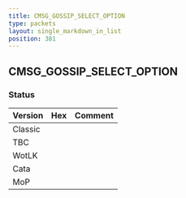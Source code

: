 ```yaml
---
title: CMSG_GOSSIP_SELECT_OPTION
type: packets
layout: single_markdown_in_list
position: 381
---
```


## CMSG_GOSSIP_SELECT_OPTION

### Status

Version | Hex | Comment
---------- | ---------- | ---------- 
Classic |  |  
TBC |  |  
WotLK |  |  
Cata |  |  
MoP |  |  